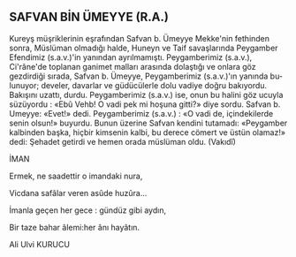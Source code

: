 ## SAFVAN BİN ÜMEYYE (R.A.)

Kureyş müşriklerinin eşrafından Safvan b. Ümeyye Mekke'nin fethinden sonra, Müslüman olmadığı halde, Huneyn ve Taif savaşlarında Peygamber Efendimiz (s.a.v.)'in yanından ay­rılmamıştı. Peygamberimiz (s.a.v.), Ci'râne'de toplanan ganimet malları arasında dolaştığı ve onlara göz gezdirdiği sırada, Safvan b. Ümeyye, Peygamberimiz (s.a.v.)'ın yanında bu­lunuyor; develer, davarlar ve güdücülerle do­lu vadiye doğru bakıyordu. Bakışını uzattı, durdu. Peygamberimiz (s.a.v.) ise, onun bu halini göz ucuyla süzüyordu : «Ebû Vehb! O vadi pek mi hoşuna gitti?» diye sordu. Safvan b. Umeyye: «Evet!» dedi. Peygamberimiz (s.a.v.) : «O vadi de, içindekilerde senin ol­sun!» buyurdu. Bunun üzerine Safvan kendini tutamadı: «Peygamber kalbinden başka, hiç­bir kimsenin kalbi, bu derece cömert ve üstün olamaz!» dedi: Şehadet getirdi ve hemen ora­da müslüman oldu. (Vakıdî)

İMAN

Ermek, ne saadettir o imandaki nura,

Vicdana safâlar veren asûde huzûra...

İmanla geçen her gece : gündüz gibi aydın,

Bir taze bahar âlemi:her ânı hayâtın.

Ali Ulvi KURUCU
